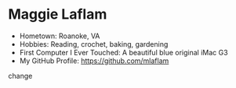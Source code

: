 # Maggie Laflam

<!-- ![Path to an image](myphoto.jpg) -->

- Hometown: Roanoke, VA
- Hobbies: Reading, crochet, baking, gardening
- First Computer I Ever Touched: A beautiful blue original iMac G3
- My GitHub Profile: https://github.com/mlaflam

change 